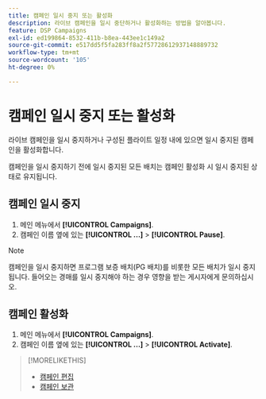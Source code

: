 ```yaml
---
title: 캠페인 일시 중지 또는 활성화
description: 라이브 캠페인을 일시 중단하거나 활성화하는 방법을 알아봅니다.
feature: DSP Campaigns
exl-id: ed199864-8532-411b-b8ea-443ee1c149a2
source-git-commit: e517dd5f5fa283ff8a2f57728612937148889732
workflow-type: tm+mt
source-wordcount: '105'
ht-degree: 0%

---
```


# 캠페인 일시 중지 또는 활성화

라이브 캠페인을 일시 중지하거나 구성된 플라이트 일정 내에 있으면 일시 중지된 캠페인을 활성화합니다.

캠페인을 일시 중지하기 전에 일시 중지된 모든 배치는 캠페인 활성화 시 일시 중지된 상태로 유지됩니다.

## 캠페인 일시 중지

1. 메인 메뉴에서 **[!UICONTROL Campaigns]**.
1. 캠페인 이름 옆에 있는  **[!UICONTROL ...]** > **[!UICONTROL Pause]**.

>[!NOTE]
>
>캠페인을 일시 중지하면 프로그램 보증 배치(PG 배치)를 비롯한 모든 배치가 일시 중지됩니다. 들어오는 경매를 일시 중지해야 하는 경우 영향을 받는 게시자에게 문의하십시오.

## 캠페인 활성화

1. 메인 메뉴에서 **[!UICONTROL Campaigns]**.
1. 캠페인 이름 옆에 있는  **[!UICONTROL ...]** > **[!UICONTROL Activate]**.

>[!MORELIKETHIS]
>
>* [캠페인 편집](campaign-edit.md)
>* [캠페인 보관](campaign-archive-unarchive.md)
